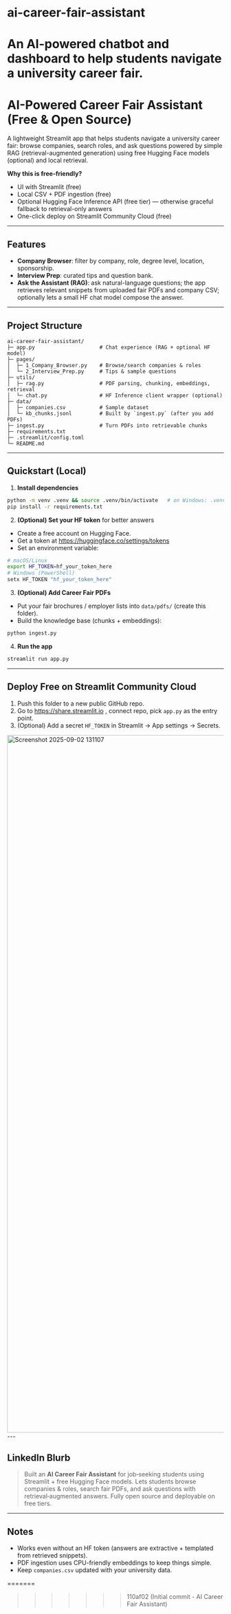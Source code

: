 

# ai-career-fair-assistant
An AI-powered chatbot and dashboard to help students navigate a university career fair.  
=======
# AI-Powered Career Fair Assistant (Free & Open Source)

A lightweight Streamlit app that helps students navigate a university career fair: browse companies, search roles, and ask questions powered by simple RAG (retrieval-augmented generation) using free Hugging Face models (optional) and local retrieval.

**Why this is free-friendly?**
- UI with Streamlit (free)
- Local CSV + PDF ingestion (free)
- Optional Hugging Face Inference API (free tier) — otherwise graceful fallback to retrieval-only answers
- One-click deploy on Streamlit Community Cloud (free)

---

## Features
- **Company Browser**: filter by company, role, degree level, location, sponsorship.
- **Interview Prep**: curated tips and question bank.
- **Ask the Assistant (RAG)**: ask natural-language questions; the app retrieves relevant snippets from uploaded fair PDFs and company CSV; optionally lets a small HF chat model compose the answer.

---

## Project Structure
```
ai-career-fair-assistant/
├─ app.py                     # Chat experience (RAG + optional HF model)
├─ pages/
│  ├─ 1_Company_Browser.py    # Browse/search companies & roles
│  └─ 2_Interview_Prep.py     # Tips & sample questions
├─ utils/
│  ├─ rag.py                  # PDF parsing, chunking, embeddings, retrieval
│  └─ chat.py                 # HF Inference client wrapper (optional)
├─ data/
│  ├─ companies.csv           # Sample dataset
│  └─ kb_chunks.jsonl         # Built by `ingest.py` (after you add PDFs)
├─ ingest.py                  # Turn PDFs into retrievable chunks
├─ requirements.txt
├─ .streamlit/config.toml
└─ README.md
```

---

## Quickstart (Local)

1) **Install dependencies**
```bash
python -m venv .venv && source .venv/bin/activate   # on Windows: .venv\Scripts\activate
pip install -r requirements.txt
```

2) **(Optional) Set your HF token** for better answers
- Create a free account on Hugging Face.
- Get a token at https://huggingface.co/settings/tokens
- Set an environment variable:
```bash
# macOS/Linux
export HF_TOKEN=hf_your_token_here
# Windows (PowerShell)
setx HF_TOKEN "hf_your_token_here"
```

3) **(Optional) Add Career Fair PDFs**
- Put your fair brochures / employer lists into `data/pdfs/` (create this folder).
- Build the knowledge base (chunks + embeddings):
```bash
python ingest.py
```

4) **Run the app**
```bash
streamlit run app.py
```

---

## Deploy Free on Streamlit Community Cloud
1. Push this folder to a new public GitHub repo.
2. Go to https://share.streamlit.io , connect repo, pick `app.py` as the entry point.
3. (Optional) Add a secret `HF_TOKEN` in Streamlit → App settings → Secrets.
   
 <img width="2866" height="1623" alt="Screenshot 2025-09-02 131107" src="https://github.com/user-attachments/assets/e465e6db-6714-496e-9402-f344f74d76b9" />
---

## LinkedIn Blurb
> Built an **AI Career Fair Assistant** for job‑seeking students using Streamlit + free Hugging Face models. Lets students browse companies & roles, search fair PDFs, and ask questions with retrieval‑augmented answers. Fully open source and deployable on free tiers.

---

## Notes
- Works even without an HF token (answers are extractive + templated from retrieved snippets).
- PDF ingestion uses CPU-friendly embeddings to keep things simple.
- Keep `companies.csv` updated with your university data.

=======
>>>>>>> 110af02 (Initial commit - AI Career Fair Assistant)

